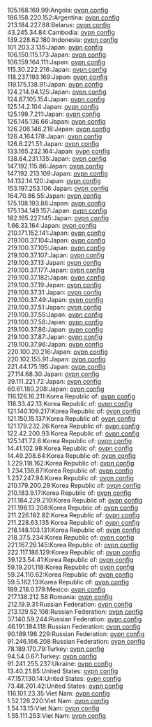 105.168.169.99:Angola: [ovpn config](vpn/105_168_169_99.ovpn)  
186.158.220.152:Argentina: [ovpn config](vpn/186_158_220_152.ovpn)  
213.184.227.88:Belarus: [ovpn config](vpn/213_184_227_88.ovpn)  
43.245.34.84:Cambodia: [ovpn config](vpn/43_245_34_84.ovpn)  
139.228.62.180:Indonesia: [ovpn config](vpn/139_228_62_180.ovpn)  
101.203.3.135:Japan: [ovpn config](vpn/101_203_3_135.ovpn)  
106.150.115.173:Japan: [ovpn config](vpn/106_150_115_173.ovpn)  
106.159.164.111:Japan: [ovpn config](vpn/106_159_164_111.ovpn)  
115.30.222.216:Japan: [ovpn config](vpn/115_30_222_216.ovpn)  
118.237.193.169:Japan: [ovpn config](vpn/118_237_193_169.ovpn)  
119.175.138.91:Japan: [ovpn config](vpn/119_175_138_91.ovpn)  
124.214.94.125:Japan: [ovpn config](vpn/124_214_94_125.ovpn)  
124.87.105.154:Japan: [ovpn config](vpn/124_87_105_154.ovpn)  
125.14.2.104:Japan: [ovpn config](vpn/125_14_2_104.ovpn)  
125.199.7.211:Japan: [ovpn config](vpn/125_199_7_211.ovpn)  
126.145.136.66:Japan: [ovpn config](vpn/126_145_136_66.ovpn)  
126.206.146.218:Japan: [ovpn config](vpn/126_206_146_218.ovpn)  
126.4.164.178:Japan: [ovpn config](vpn/126_4_164_178.ovpn)  
126.8.221.51:Japan: [ovpn config](vpn/126_8_221_51.ovpn)  
133.165.232.164:Japan: [ovpn config](vpn/133_165_232_164.ovpn)  
138.64.231.135:Japan: [ovpn config](vpn/138_64_231_135.ovpn)  
147.192.115.86:Japan: [ovpn config](vpn/147_192_115_86.ovpn)  
147.192.213.109:Japan: [ovpn config](vpn/147_192_213_109.ovpn)  
14.132.14.120:Japan: [ovpn config](vpn/14_132_14_120.ovpn)  
153.197.253.106:Japan: [ovpn config](vpn/153_197_253_106.ovpn)  
164.70.86.55:Japan: [ovpn config](vpn/164_70_86_55.ovpn)  
175.108.193.88:Japan: [ovpn config](vpn/175_108_193_88.ovpn)  
175.134.149.157:Japan: [ovpn config](vpn/175_134_149_157.ovpn)  
182.165.227.145:Japan: [ovpn config](vpn/182_165_227_145.ovpn)  
1.66.33.164:Japan: [ovpn config](vpn/1_66_33_164.ovpn)  
210.171.152.141:Japan: [ovpn config](vpn/210_171_152_141.ovpn)  
219.100.37.104:Japan: [ovpn config](vpn/219_100_37_104.ovpn)  
219.100.37.105:Japan: [ovpn config](vpn/219_100_37_105.ovpn)  
219.100.37.107:Japan: [ovpn config](vpn/219_100_37_107.ovpn)  
219.100.37.13:Japan: [ovpn config](vpn/219_100_37_13.ovpn)  
219.100.37.177:Japan: [ovpn config](vpn/219_100_37_177.ovpn)  
219.100.37.182:Japan: [ovpn config](vpn/219_100_37_182.ovpn)  
219.100.37.19:Japan: [ovpn config](vpn/219_100_37_19.ovpn)  
219.100.37.31:Japan: [ovpn config](vpn/219_100_37_31.ovpn)  
219.100.37.49:Japan: [ovpn config](vpn/219_100_37_49.ovpn)  
219.100.37.51:Japan: [ovpn config](vpn/219_100_37_51.ovpn)  
219.100.37.55:Japan: [ovpn config](vpn/219_100_37_55.ovpn)  
219.100.37.58:Japan: [ovpn config](vpn/219_100_37_58.ovpn)  
219.100.37.86:Japan: [ovpn config](vpn/219_100_37_86.ovpn)  
219.100.37.87:Japan: [ovpn config](vpn/219_100_37_87.ovpn)  
219.100.37.96:Japan: [ovpn config](vpn/219_100_37_96.ovpn)  
220.100.20.216:Japan: [ovpn config](vpn/220_100_20_216.ovpn)  
220.102.155.91:Japan: [ovpn config](vpn/220_102_155_91.ovpn)  
221.44.175.195:Japan: [ovpn config](vpn/221_44_175_195.ovpn)  
27.114.68.30:Japan: [ovpn config](vpn/27_114_68_30.ovpn)  
39.111.221.72:Japan: [ovpn config](vpn/39_111_221_72.ovpn)  
60.61.180.208:Japan: [ovpn config](vpn/60_61_180_208.ovpn)  
116.126.16.211:Korea Republic of: [ovpn config](vpn/116_126_16_211.ovpn)  
118.33.42.13:Korea Republic of: [ovpn config](vpn/118_33_42_13.ovpn)  
121.140.109.217:Korea Republic of: [ovpn config](vpn/121_140_109_217.ovpn)  
121.150.15.137:Korea Republic of: [ovpn config](vpn/121_150_15_137.ovpn)  
121.179.232.26:Korea Republic of: [ovpn config](vpn/121_179_232_26.ovpn)  
122.42.200.93:Korea Republic of: [ovpn config](vpn/122_42_200_93.ovpn)  
125.141.72.6:Korea Republic of: [ovpn config](vpn/125_141_72_6.ovpn)  
14.41.102.98:Korea Republic of: [ovpn config](vpn/14_41_102_98.ovpn)  
14.49.208.64:Korea Republic of: [ovpn config](vpn/14_49_208_64.ovpn)  
1.229.118.162:Korea Republic of: [ovpn config](vpn/1_229_118_162.ovpn)  
1.234.138.87:Korea Republic of: [ovpn config](vpn/1_234_138_87.ovpn)  
1.237.247.94:Korea Republic of: [ovpn config](vpn/1_237_247_94.ovpn)  
210.179.200.29:Korea Republic of: [ovpn config](vpn/210_179_200_29.ovpn)  
210.183.9.17:Korea Republic of: [ovpn config](vpn/210_183_9_17.ovpn)  
211.184.229.210:Korea Republic of: [ovpn config](vpn/211_184_229_210.ovpn)  
211.198.13.208:Korea Republic of: [ovpn config](vpn/211_198_13_208.ovpn)  
211.226.182.82:Korea Republic of: [ovpn config](vpn/211_226_182_82.ovpn)  
211.228.63.135:Korea Republic of: [ovpn config](vpn/211_228_63_135.ovpn)  
218.148.103.131:Korea Republic of: [ovpn config](vpn/218_148_103_131.ovpn)  
218.37.5.234:Korea Republic of: [ovpn config](vpn/218_37_5_234.ovpn)  
221.167.26.145:Korea Republic of: [ovpn config](vpn/221_167_26_145.ovpn)  
222.117.186.129:Korea Republic of: [ovpn config](vpn/222_117_186_129.ovpn)  
39.123.54.41:Korea Republic of: [ovpn config](vpn/39_123_54_41.ovpn)  
59.19.201.118:Korea Republic of: [ovpn config](vpn/59_19_201_118.ovpn)  
59.24.110.62:Korea Republic of: [ovpn config](vpn/59_24_110_62.ovpn)  
59.5.162.13:Korea Republic of: [ovpn config](vpn/59_5_162_13.ovpn)  
189.218.0.179:Mexico: [ovpn config](vpn/189_218_0_179.ovpn)  
217.138.212.58:Romania: [ovpn config](vpn/217_138_212_58.ovpn)  
212.19.9.31:Russian Federation: [ovpn config](vpn/212_19_9_31.ovpn)  
213.129.52.108:Russian Federation: [ovpn config](vpn/213_129_52_108.ovpn)  
37.140.59.244:Russian Federation: [ovpn config](vpn/37_140_59_244.ovpn)  
46.191.184.118:Russian Federation: [ovpn config](vpn/46_191_184_118.ovpn)  
90.189.198.229:Russian Federation: [ovpn config](vpn/90_189_198_229.ovpn)  
91.246.166.208:Russian Federation: [ovpn config](vpn/91_246_166_208.ovpn)  
78.189.170.79:Turkey: [ovpn config](vpn/78_189_170_79.ovpn)  
94.54.0.67:Turkey: [ovpn config](vpn/94_54_0_67.ovpn)  
91.241.255.237:Ukraine: [ovpn config](vpn/91_241_255_237.ovpn)  
13.40.21.85:United States: [ovpn config](vpn/13_40_21_85.ovpn)  
47.157.130.14:United States: [ovpn config](vpn/47_157_130_14.ovpn)  
73.48.201.42:United States: [ovpn config](vpn/73_48_201_42.ovpn)  
116.101.23.35:Viet Nam: [ovpn config](vpn/116_101_23_35.ovpn)  
1.52.128.220:Viet Nam: [ovpn config](vpn/1_52_128_220.ovpn)  
1.54.13.15:Viet Nam: [ovpn config](vpn/1_54_13_15.ovpn)  
1.55.111.253:Viet Nam: [ovpn config](vpn/1_55_111_253.ovpn)  
